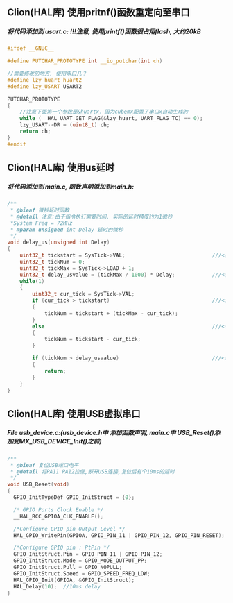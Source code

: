 ## Clion(HAL库) 使用pritnf()函数重定向至串口 <span id="p0001"></span> 

##### 将代码添加到 usart.c:  !!!注意, 使用printf()函数很占用flash, 大约20kB

```c
#ifdef __GNUC__

#define PUTCHAR_PROTOTYPE int __io_putchar(int ch)

//需要修改的地方, 使用串口几？
#define lzy_huart huart2
#define lzy_USART USART2

PUTCHAR_PROTOTYPE
{
    //注意下面第一个参数是&huartx，因为cubemx配置了串口x自动生成的
    while (__HAL_UART_GET_FLAG(&lzy_huart, UART_FLAG_TC) == 0);
    lzy_USART->DR = (uint8_t) ch;
    return ch;
}
#endif
```

## Clion(HAL库) 使用us延时 <span id="p0002"></span>

##### 将代码添加到 main.c, 函数声明添加到main.h: 

```c
/**
 * @bieaf 微秒延时函数
 * @detail 注意:由于指令执行需要时间, 实际的延时精度约为1微秒
 *System Freq = 72MHz
 * @param unsigned int Delay 延时的微秒
 */
void delay_us(unsigned int Delay)
{
    uint32_t tickstart = SysTick->VAL;                            ///<获取当前tick
    uint32_t tickNum = 0;
    uint32_t tickMax = SysTick->LOAD + 1;
    uint32_t delay_usvalue = (tickMax / 1000) * Delay;            ///<计算一共需要延时的tick
    while(1)
    {
        uint32_t cur_tick = SysTick->VAL;
        if (cur_tick > tickstart)                                 ///<进行了一次重载
        {
            tickNum = tickstart + (tickMax - cur_tick);
        }
        else                                                      ///<未进行过重载
        {
            tickNum = tickstart - cur_tick;
        }

        if (tickNum > delay_usvalue)                              ///<达到延时的tick数
        {
            return;
        }
    }
}
```

## Clion(HAL库) 使用USB虚拟串口 

##### File usb_device.c:(usb_device.h中 添加函数声明, main.c中 USB_Reset()添加到MX_USB_DEVICE_Init()之前) <span id="p0003"></span>

```c
/**
 * @bieaf 复位USB端口电平
 * @detail 将PA11 PA12拉低,断开USB连接,复位后有个10ms的延时
 */
void USB_Reset(void)
{
  GPIO_InitTypeDef GPIO_InitStruct = {0};

  /* GPIO Ports Clock Enable */
  __HAL_RCC_GPIOA_CLK_ENABLE();

  /*Configure GPIO pin Output Level */
  HAL_GPIO_WritePin(GPIOA, GPIO_PIN_11 | GPIO_PIN_12, GPIO_PIN_RESET);

  /*Configure GPIO pin : PtPin */
  GPIO_InitStruct.Pin = GPIO_PIN_11 | GPIO_PIN_12;
  GPIO_InitStruct.Mode = GPIO_MODE_OUTPUT_PP;
  GPIO_InitStruct.Pull = GPIO_NOPULL;
  GPIO_InitStruct.Speed = GPIO_SPEED_FREQ_LOW;
  HAL_GPIO_Init(GPIOA, &GPIO_InitStruct);
  HAL_Delay(10);  //10ms delay
}
```





